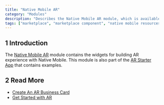 ```yaml
---
title: "Native Mobile AR"
category: "Modules"
description: "Describes the Native Mobile AR module, which is available in the Mendix Marketplace."
tags: ["marketplace", "marketplace component", "native mobile resources", "platform support"]
---
```


## 1 Introduction

The [Native Mobile AR](https://marketplace.mendix.com/link/component/117209) module contains the widgets for building AR experience with Native Mobile. This module is also part of the [AR Starter App](https://marketplace.mendix.com/link/component/117211) that contains examples.

## 2 Read More
* [Create An AR Business Card](/howto/mobile/how-to-ar-business-card)
* [Get Started with AR](/howto/mobile/how-to-ar-simple-cube)
